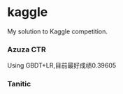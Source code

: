 # kaggle
My solution to Kaggle competition.

### Azuza CTR
Using GBDT+LR,目前最好成绩0.39605

### Tanitic
